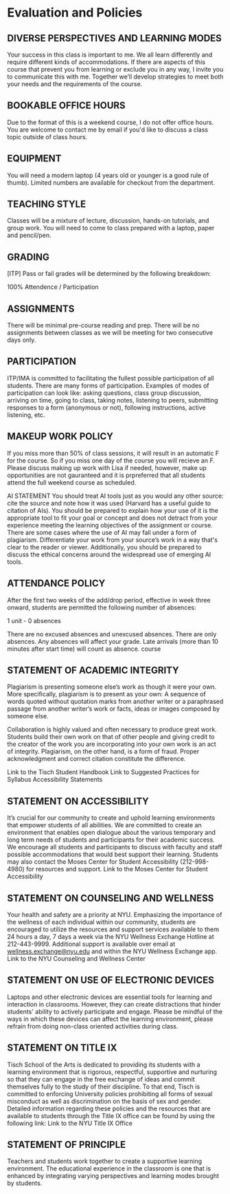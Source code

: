 # Evaluation and Policies 

## DIVERSE PERSPECTIVES AND LEARNING MODES
Your success in this class is important to me. We all learn differently and require different kinds of accommodations. If there are aspects of this course that prevent you from learning or exclude you in any way, I invite you to communicate this with me. Together we’ll develop strategies to meet both your needs and the requirements of the course.

## BOOKABLE OFFICE HOURS
Due to the format of this is a weekend course, I do not offer office hours. You are welcome to contact me by email if you'd like to discuss a class topic outside of class hours. 


## EQUIPMENT
You will need a modern laptop (4 years old or younger is a good rule of thumb).  Limited numbers are available for checkout from the department.  

## TEACHING STYLE 
Classes will be a mixture of lecture, discussion, hands-on tutorials, and group work. You will need to come to class prepared with a laptop, paper and pencil/pen.

## GRADING 

[ITP]
Pass or fail grades will be determined by the following breakdown:

100% Attendence / Participation

## ASSIGNMENTS 
There will be minimal pre-course reading and prep. There will be no assignments between classes as we will be meeting for two consecutive days only. 

## PARTICIPATION
ITP/IMA is committed to facilitating the fullest possible participation of all students. There are many forms of participation. Examples of modes of participation can look like: asking questions, class group discussion, arriving on time, going to class, taking notes, listening to peers, submitting responses to a form (anonymous or not), following instructions, active listening, etc.

## MAKEUP WORK POLICY
If you miss more than 50% of class sessions, it will result in an automatic F for the course. So if you miss one day of the course you will recieve an F. Please discuss making up work with Lisa if needed, however, make up opportunities are not gauranteed and it is prpreferred that all students attend the full weekend course as scheduled. 

AI STATEMENT
You should treat AI tools just as you would any other source: cite the source and note how it was used (Harvard has a useful guide to citation of AIs). You should be prepared to explain how your use of it is the appropriate tool to fit your goal or concept and does not detract from your experience meeting the learning objectives of the assignment or course. There are some cases where the use of AI may fall under a form of plagiarism. Differentiate your work from your source’s work in a way that's clear to the reader or viewer. Additionally, you should be prepared to discuss the ethical concerns around the widespread use of emerging AI tools. 

## ATTENDANCE POLICY
After the first two weeks of the add/drop period, effective in week three onward, students are permitted the following number of absences:

1 unit - 0 absences

There are no excused absences and unexcused absences. There are only absences. Any absences will affect your grade. Late arrivals (more than 10 minutes after start time) will count as absence. 
course 

## STATEMENT OF ACADEMIC INTEGRITY
Plagiarism is presenting someone else’s work as though it were your own. More specifically, plagiarism is to present as your own: A sequence of words quoted without quotation marks from another writer or a paraphrased passage from another writer’s work or facts, ideas or images composed by someone else. 

Collaboration is highly valued and often necessary to produce great work. Students build their own work on that of other people and giving credit to the creator of the work you are incorporating into your own work is an act of integrity. Plagiarism, on the other hand, is a form of fraud. Proper acknowledgment and correct citation constitute the difference. 

Link to the Tisch Student Handbook 
Link to Suggested Practices for Syllabus Accessibility Statements 

## STATEMENT ON ACCESSIBILITY
It’s crucial for our community to create and uphold learning environments that empower students of all abilities. We are committed to create an environment that enables open dialogue about the various temporary and long term needs of students and participants for their academic success. We encourage all students and participants to discuss with faculty and staff possible accommodations that would best support their learning.  Students may also contact the Moses Center for Student Accessibility (212-998-4980) for resources and support. Link to the Moses Center for Student Accessibility 

## STATEMENT ON COUNSELING AND WELLNESS
Your health and safety are a priority at NYU. Emphasizing the importance of the wellness of each individual within our community, students are encouraged to utilize the resources and support services available to them 24 hours a day, 7 days a week via the NYU Wellness Exchange Hotline at 212-443-9999. Additional support is available over email at wellness.exchange@nyu.edu and within the NYU Wellness Exchange app. Link to the NYU Counseling and Wellness Center

## STATEMENT ON USE OF ELECTRONIC DEVICES
Laptops and other electronic devices are essential tools for learning and interaction in classrooms. However, they can create distractions that hinder students' ability to actively participate and engage. Please be mindful of the ways in which these devices can affect the learning environment, please refrain from doing non-class oriented activities during class.

## STATEMENT ON TITLE IX
Tisch School of the Arts is dedicated to providing its students with a learning environment that is rigorous, respectful, supportive and nurturing so that they can engage in the free exchange of ideas and commit themselves fully to the study of their discipline. To that end, Tisch is committed to enforcing University policies prohibiting all forms of sexual misconduct as well as discrimination on the basis of sex and gender. Detailed information regarding these policies and the resources that are available to students through the Title IX office can be found by using the following link: Link to the NYU Title IX Office 

## STATEMENT OF PRINCIPLE
Teachers and students work together to create a supportive learning environment. The educational experience in the classroom is one that is enhanced by integrating varying perspectives and learning modes brought by students. 


